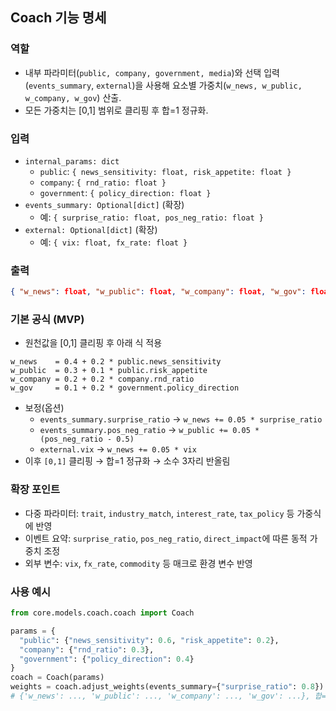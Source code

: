 ## Coach 기능 명세

### 역할
- 내부 파라미터(`public, company, government, media`)와 선택 입력(`events_summary`, `external`)을 사용해 요소별 가중치(`w_news, w_public, w_company, w_gov`) 산출.
- 모든 가중치는 [0,1] 범위로 클리핑 후 합=1 정규화.

### 입력
- `internal_params: dict`
  - `public`: `{ news_sensitivity: float, risk_appetite: float }`
  - `company`: `{ rnd_ratio: float }`
  - `government`: `{ policy_direction: float }`
- `events_summary: Optional[dict]` (확장)
  - 예: `{ surprise_ratio: float, pos_neg_ratio: float }`
- `external: Optional[dict]` (확장)
  - 예: `{ vix: float, fx_rate: float }`

### 출력
```json
{ "w_news": float, "w_public": float, "w_company": float, "w_gov": float }
```

### 기본 공식 (MVP)
- 원천값을 [0,1] 클리핑 후 아래 식 적용
```
w_news    = 0.4 + 0.2 * public.news_sensitivity
w_public  = 0.3 + 0.1 * public.risk_appetite
w_company = 0.2 + 0.2 * company.rnd_ratio
w_gov     = 0.1 + 0.2 * government.policy_direction
```
- 보정(옵션)
  - `events_summary.surprise_ratio` → `w_news += 0.05 * surprise_ratio`
  - `events_summary.pos_neg_ratio` → `w_public += 0.05 * (pos_neg_ratio - 0.5)`
  - `external.vix` → `w_news += 0.05 * vix`
- 이후 `[0,1]` 클리핑 → 합=1 정규화 → 소수 3자리 반올림

### 확장 포인트
- 다중 파라미터: `trait`, `industry_match`, `interest_rate`, `tax_policy` 등 가중식에 반영
- 이벤트 요약: `surprise_ratio`, `pos_neg_ratio`, `direct_impact`에 따른 동적 가중치 조정
- 외부 변수: `vix`, `fx_rate`, `commodity` 등 매크로 환경 변수 반영

### 사용 예시
```python
from core.models.coach.coach import Coach

params = {
  "public": {"news_sensitivity": 0.6, "risk_appetite": 0.2},
  "company": {"rnd_ratio": 0.3},
  "government": {"policy_direction": 0.4}
}
coach = Coach(params)
weights = coach.adjust_weights(events_summary={"surprise_ratio": 0.8})
# {'w_news': ..., 'w_public': ..., 'w_company': ..., 'w_gov': ...}, 합=1
``` 